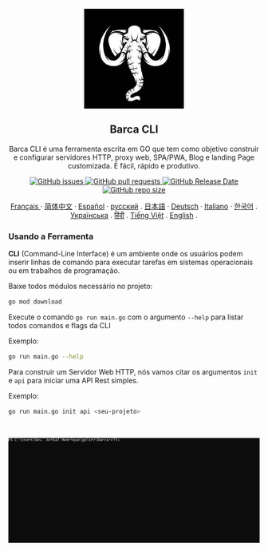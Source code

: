 
<p align="center">
 <img width="200px" height="200" src="../assets/logo/barca-logo.jpeg" align="center" alt="GitHub Readme Stats" />
 <h2 align="center">Barca CLI</h2>
 <p align="center">
  Barca CLI é uma ferramenta escrita em GO que tem como objetivo construir e configurar servidores HTTP, proxy web, SPA/PWA, Blog e landing Page customizada. É fácil, rápido e produtivo.
  </p>
 </p>
  <p align="center">
    <a href="https://github.com/anuraghazra/github-readme-stats/actions">
      <img alt="GitHub issues" src="https://img.shields.io/github/issues/project-barca/barca-cli">
    </a>
    <a href="https://codecov.io/gh/anuraghazra/github-readme-stats">
      <img alt="GitHub pull requests" src="https://img.shields.io/github/issues-pr/project-barca/barca-cli">
    </a>
    <a href="https://a.paddle.com/v2/click/16413/119403?link=1227">
      <img alt="GitHub Release Date" src="https://img.shields.io/github/release-date/project-barca/barca-cli">
    </a>
    <a href="https://a.paddle.com/v2/click/16413/119403?link=2345">
      <img alt="GitHub repo size" src="https://img.shields.io/github/repo-size/project-barca/barca-cli">
    </a>
  </p>
   
  <p align="center">
    <a href="/readme_fr.md">Français </a>
    ·
    <a href="/readme_cn.md">简体中文</a>
    ·
    <a href="/readme_es.md">Español</a>
    ·
    <a href="/readme_ru.md">русский</a>
    .
    <a href="/readme_ja.md">日本語</a>
    ·
    <a href="/readme_de.md">Deutsch</a>
    ·
    <a href="/readme_it.md">Italiano</a>
    ·
    <a href="/readme_kr.md">한국어</a>
    .
    <a href="/readme_uk.md">Українська</a>
    .
    <a href="/readme_hi.md">हिंदी</a>
    .
    <a href="/readme_vi.md">Tiếng Việt</a>
    .
    <a href="../../README.md">English</a>
    .
  </p>
</p>

### Usando a Ferramenta

  **CLI** (Command-Line Interface) é um ambiente onde os usuários podem inserir linhas de comando para executar tarefas em sistemas operacionais ou em trabalhos de programação.



Baixe todos módulos necessário no projeto:

```sh
go mod download
```


Execute o comando `go run main.go` com o argumento `--help` para listar todos comandos e flags da CLI

Exemplo:

```sh
go run main.go --help
```



Para construir um Servidor Web HTTP, nós vamos citar os argumentos  `init` e `api` para iniciar uma API Rest simples.

Exemplo:

```sh
go run main.go init api <seu-projeto>
```

<br>

<p align="center">
  <img align="center" alt="barca-cli" src="docs/assets/gif/barca-cli-1.gif" />
</p>